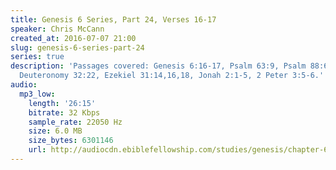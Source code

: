 ```yaml
---
title: Genesis 6 Series, Part 24, Verses 16-17
speaker: Chris McCann
created_at: 2016-07-07 21:00
slug: genesis-6-series-part-24
series: true
description: 'Passages covered: Genesis 6:16-17, Psalm 63:9, Psalm 88:6, Psalm 139:15,
  Deuteronomy 32:22, Ezekiel 31:14,16,18, Jonah 2:1-5, 2 Peter 3:5-6.'
audio:
  mp3_low:
    length: '26:15'
    bitrate: 32 Kbps
    sample_rate: 22050 Hz
    size: 6.0 MB
    size_bytes: 6301146
    url: http://audiocdn.ebiblefellowship.com/studies/genesis/chapter-6/2016.07.07_McCann_-_Genesis_6_Series_Part_24.mp3
---
```

